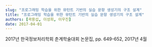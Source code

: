 ```yaml
---
slug: "프로그래밍 학습을 위한 뮤턴트 기반의 실습 문항 생성기의 구조 설계"
title: "프로그래밍 학습을 위한 뮤턴트 기반의 실습 문항 생성기의 구조 설계"
authors: [곽용섭, 이성희, 이우진]
date: 2017-04-01
---
```


2017년 한국정보처리학회 춘계학술대회 논문집, pp. 649-652, 2017년 4월
